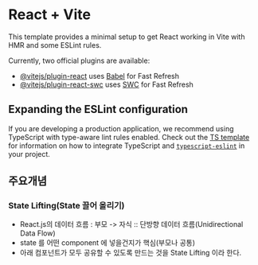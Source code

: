 # React + Vite

This template provides a minimal setup to get React working in Vite with HMR and some ESLint rules.

Currently, two official plugins are available:

- [@vitejs/plugin-react](https://github.com/vitejs/vite-plugin-react/blob/main/packages/plugin-react) uses [Babel](https://babeljs.io/) for Fast Refresh
- [@vitejs/plugin-react-swc](https://github.com/vitejs/vite-plugin-react/blob/main/packages/plugin-react-swc) uses [SWC](https://swc.rs/) for Fast Refresh

## Expanding the ESLint configuration

If you are developing a production application, we recommend using TypeScript with type-aware lint rules enabled. Check out the [TS template](https://github.com/vitejs/vite/tree/main/packages/create-vite/template-react-ts) for information on how to integrate TypeScript and [`typescript-eslint`](https://typescript-eslint.io) in your project.

## 주요개념

### State Lifting(State 끌어 올리기)

- React.js의 데이터 흐름 : 부모 -> 자식 :: 단방향 데이터 흐름(Unidirectional Data Flow)
- state 를 어떤 component 에 넣을건지가 핵심(부모나 공통)
- 아래 컴포넌트가 모두 공유할 수 있도록 만드는 것을 State Lifting 이라 한다.
